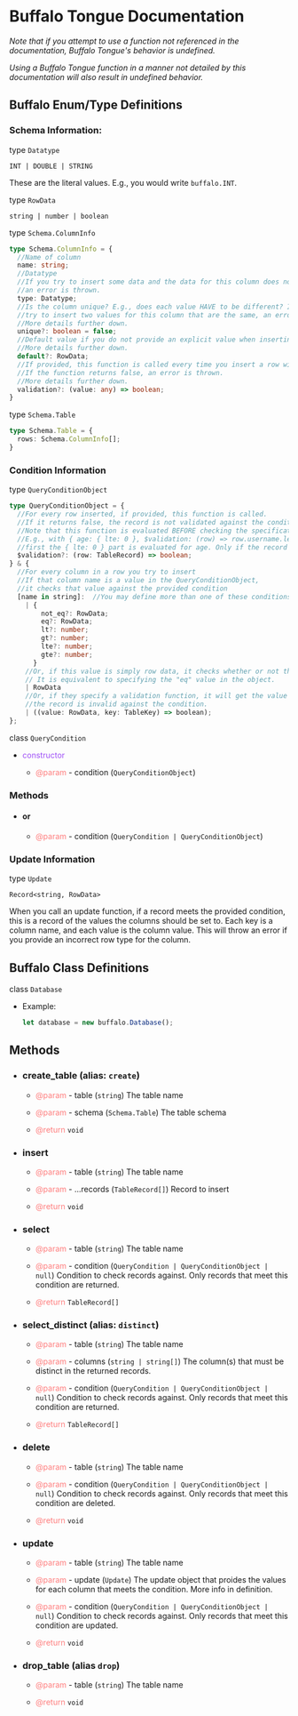 # Buffalo Tongue Documentation

_Note that if you attempt to use a function not referenced in the documentation, Buffalo Tongue's behavior is undefined._

_Using a Buffalo Tongue function in a manner not detailed by this documentation will also result in undefined behavior._

## Buffalo Enum/Type Definitions

### Schema Information:

type `Datatype`

`INT | DOUBLE | STRING`

These are the literal values. E.g., you would write `buffalo.INT`.

type `RowData`

`string | number | boolean`

type `Schema.ColumnInfo`

```typescript
type Schema.ColumnInfo = {
  //Name of column
  name: string;
  //Datatype
  //If you try to insert some data and the data for this column does not match the type,
  //an error is thrown.
  type: Datatype;
  //Is the column unique? E.g., does each value HAVE to be different? If true and you
  //try to insert two values for this column that are the same, an error will be thrown.
  //More details further down.
  unique?: boolean = false;
  //Default value if you do not provide an explicit value when inserting a value.
  //More details further down.
  default?: RowData;
  //If provided, this function is called every time you insert a row with the value the user is trying to insert in this column.
  //If the function returns false, an error is thrown.
  //More details further down.
  validation?: (value: any) => boolean;
}
```

type `Schema.Table`

```typescript
type Schema.Table = {
  rows: Schema.ColumnInfo[];
}
```

### Condition Information

type `QueryConditionObject`

```typescript
type QueryConditionObject = {
  //For every row inserted, if provided, this function is called.
  //If it returns false, the record is not validated against the condition.
  //Note that this function is evaluated BEFORE checking the specifications for the columns.
  //E.g., with { age: { lte: 0 }, $validation: (row) => row.username.length > 40 },
  //first the { lte: 0 } part is evaluated for age. Only if the record passes that test is the $validation valled.
  $validation?: (row: TableRecord) => boolean;
} & {
  //For every column in a row you try to insert
  //If that column name is a value in the QueryConditionObject,
  //it checks that value against the provided condition
  [name in string]:  //You may define more than one of these conditions //E.g., if lte = 3, this only returns records in which the provided column is less than or equal to 3 //If any value is defined in this object, it is tested against the row data. //Not equal, equal, <, >, <=, >=
    | {
        not_eq?: RowData;
        eq?: RowData;
        lt?: number;
        gt?: number;
        lte?: number;
        gte?: number;
      }
    //Or, if this value is simply row data, it checks whether or not the column is equal to this value.
    // It is equivalent to specifying the "eq" value in the object.
    | RowData
    //Or, if they specify a validation function, it will get the value and the key, and if it returns false,
    //the record is invalid against the condition.
    | ((value: RowData, key: TableKey) => boolean);
};
```

class `QueryCondition`

- <span style="color:#9E4EF7">constructor</span>

  - <span style="color:#FF7F7F">@param</span> - condition (`QueryConditionObject`)

### Methods

- #### or

  - <span style="color:#FF7F7F">@param</span> - condition (`QueryCondition | QueryConditionObject`)

### Update Information

type `Update`

`Record<string, RowData>`

When you call an update function, if a record meets the provided condition, this is a record of the values the
columns should be set to. Each key is a column name, and each value is the column value.
This will throw an error if you provide an incorrect row type for the column.

## Buffalo Class Definitions

class `Database`

- Example:

  ```typescript
  let database = new buffalo.Database();
  ```

## Methods

- ### create_table (alias: `create`)

  - <span style="color:#FF7F7F">@param</span> - table (`string`)
    The table name

  - <span style="color:#FF7F7F">@param</span> - schema (`Schema.Table`)
    The table schema

  - <span style="color:#FF7F7F">@return</span> `void`

- ### insert

  - <span style="color:#FF7F7F">@param</span> - table (`string`)
    The table name
  - <span style="color:#FF7F7F">@param</span> - ...records (`TableRecord[]`)
    Record to insert

  - <span style="color:#FF7F7F">@return</span> `void`

- ### select

  - <span style="color:#FF7F7F">@param</span> - table (`string`)
    The table name

  - <span style="color:#FF7F7F">@param</span> - condition (`QueryCondition | QueryConditionObject |  null`)
    Condition to check records against. Only records that meet this condition are returned.

  - <span style="color:#FF7F7F">@return</span> `TableRecord[]`

- ### select_distinct (alias: `distinct`)

  - <span style="color:#FF7F7F">@param</span> - table (`string`)
    The table name

  - <span style="color:#FF7F7F">@param</span> - columns (`string | string[]`)
    The column(s) that must be distinct in the returned records.

  - <span style="color:#FF7F7F">@param</span> - condition (`QueryCondition | QueryConditionObject |  null`)
    Condition to check records against. Only records that meet this condition are returned.

  - <span style="color:#FF7F7F">@return</span> `TableRecord[]`

- ### delete

  - <span style="color:#FF7F7F">@param</span> - table (`string`)
    The table name

  - <span style="color:#FF7F7F">@param</span> - condition (`QueryCondition | QueryConditionObject | null`)
    Condition to check records against. Only records that meet this condition are deleted.

  - <span style="color:#FF7F7F">@return</span> `void`

- ### update

  - <span style="color:#FF7F7F">@param</span> - table (`string`)
    The table name

  - <span style="color:#FF7F7F">@param</span> - update (`Update`)
    The update object that proides the values for each column that meets the condition.
    More info in definition.

  - <span style="color:#FF7F7F">@param</span> - condition (`QueryCondition | QueryConditionObject | null`)
    Condition to check records against. Only records that meet this condition are updated.

  - <span style="color:#FF7F7F">@return</span> `void`

- ### drop_table (alias `drop`)

  - <span style="color:#FF7F7F">@param</span> - table (`string`)
    The table name

  - <span style="color:#FF7F7F">@return</span> `void`

